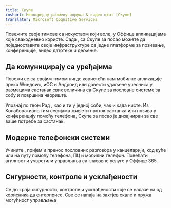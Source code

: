 ```yaml
---
title: Скyпе
inshort: Непосредну размену порука & видео цхат [Скyпе]
translator: Microsoft Cognitive Services
---
```


Повежите своје тимове са искуством који воле, у Оффице апликацијама које свакодневно користе. Сада , са Скyпе за посао можете да поједноставите своје инфраструктуре са једне платформе за позивање, конференције, видео датотеке и дељење. 

## Да комуницирају са уређајима
Повежи се са својим тимом нигде користећи нам мобилне апликације преко Wиндоwс, иОС и Андроид или довести удаљене учесника у размацима састанак свих величина са Скyпе за пословне системе за собу и површина чвориште.

Упознај по твом
Рад , као и ти у једној соби, чак и када нисте. Из Колаборативно тим сесијама живјети проток састанка или позива у конференцију помоћу телефона, Скyпе за посао је дизајниран за све ваше потребе за састанак. 

## Модерне телефонски системи
Учините , пријем и пренос пословних разговора у канцеларији, код куће или на путу помоћу телефона, ПЦ и мобилни телефон. Повећати агилност и учврстили управљања са гласовне услуге у Оффице 365. 

## Сигурности, контроле и усклађености
Се до краја сигурности, контроле и усклађености које се налазе на од корисника да ентерприсе. Све се напаја на захтјев скале и пружа могућност управљања 



